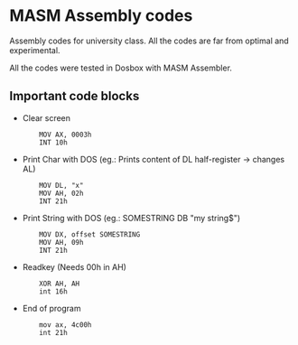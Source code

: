 # MASM Assembly codes
Assembly codes for university class. All the codes are far from optimal and experimental. 

All the codes were tested in Dosbox with MASM Assembler.

## Important code blocks

* Clear screen
    ``` assembly
        MOV AX, 0003h
        INT 10h
    ```

* Print Char with DOS (eg.: Prints content of DL half-register -> changes AL)
    ``` assembly
        MOV DL, "x" 
        MOV AH, 02h
        INT 21h
    ```

* Print String with DOS (eg.: SOMESTRING DB "my string$")
    ``` assembly
        MOV DX, offset SOMESTRING
        MOV AH, 09h
        INT 21h
    ```

* Readkey (Needs 00h in AH)
    ``` assembly
        XOR AH, AH
        int 16h
    ```

* End of program
    ``` assembly
        mov	ax, 4c00h
	    int	21h
    ```
